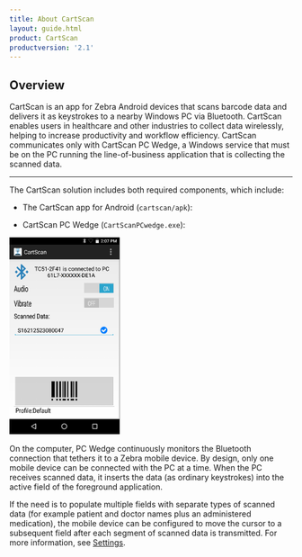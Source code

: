 ```yaml
---
title: About CartScan
layout: guide.html
product: CartScan
productversion: '2.1'
---
```


## Overview

CartScan is an app for Zebra Android devices that scans barcode data and delivers it as keystrokes to a nearby Windows PC via Bluetooth. CartScan enables users in healthcare and other industries to collect data wirelessly, helping to increase productivity and workflow efficiency. CartScan communicates only with CartScan PC Wedge, a Windows service that must be on the PC running the line-of-business application that is collecting the scanned data. 

-----

The CartScan solution includes both required components, which include:

* The CartScan app for Android (`cartscan/apk`): 

* CartScan PC Wedge (`CartScanPCwedge.exe`): 

<img alt="" style="height:350px" src="cartscan_01.png"/>


On the computer, PC Wedge continuously monitors the Bluetooth connection that tethers it to a Zebra mobile device. By design, only one mobile device can be connected with the PC at a time. When the PC receives scanned data, it inserts the data (as ordinary keystrokes) into the active field of the foreground application. 

If the need is to populate multiple fields with separate types of scanned data (for example patient and doctor names plus an administered medication), the mobile device can be configured to move the cursor to a subsequent field after each segment of scanned data is transmitted. For more information, see [Settings](../settings). 


<!-- 
<iframe width="560" height="315" src="https://www.youtube.com/embed/dPzyDFMcJzI" frameborder="0" allowfullscreen></iframe>
 -->

<!-- 
-----

#### Learn more about:
* [Text correction features](../settings#textcorrection)
* The "Loadable" [Personal Dictionary](../../../../mx/personaldictionarymgr) 
-->